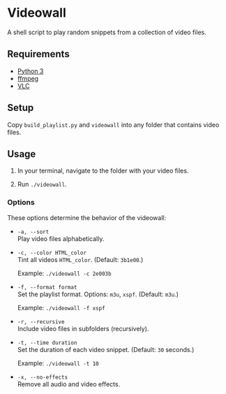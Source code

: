 # Videowall

A shell script to play random snippets from a collection of video files.

## Requirements

- [Python 3](https://www.python.org/downloads/)
- [ffmpeg](https://formulae.brew.sh/formula/ffmpeg)
- [VLC](https://www.videolan.org/vlc/)

## Setup

Copy `build_playlist.py` and `videowall` into any folder that contains video files.

## Usage

1. In your terminal, navigate to the folder with your video files.

1. Run `./videowall`.

### Options

These options determine the behavior of the videowall:

- `-a, --sort`  
  Play video files alphabetically.

- `-c, --color HTML_color`  
  Tint all videos `HTML_color`. (Default: `3b1e00`.)

  Example: `./videowall -c 2e003b`

- `-f, --format format`  
  Set the playlist format. Options: `m3u`, `xspf`. (Default: `m3u`.)

  Example: `./videowall -f xspf`

- `-r, --recursive`  
  Include video files in subfolders (recursively).

- `-t, --time duration`  
  Set the duration of each video snippet. (Default: `30` seconds.)

  Example: `./videowall -t 10`

- `-x, --no-effects`  
  Remove all audio and video effects.

